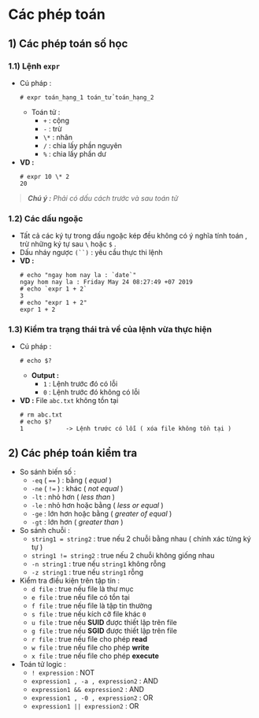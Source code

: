 # Các phép toán
## **1) Các phép toán số học**
### **1.1) Lệnh `expr`**
- Cú pháp :
    ```
    # expr toán_hạng_1 toán_tử toán_hạng_2
    ```
    - Toán tử :
        - `+` : cộng
        - `-` : trừ
        - `\*` : nhân
        - `/` : chia lấy phần nguyên
        - `%` : chia lấy phần dư
- **VD :** 
    ```
    # expr 10 \* 2
    20
    ```
> ***Chú ý :** Phải có dấu cách trước và sau toán tử*
### **1.2) Các dấu ngoặc**
- Tất cả các ký tự trong dấu ngoặc kép đều không có ý nghĩa tính toán , trừ những ký tự sau `\` hoặc `$` .
- Dấu nháy ngược `(``)`  : yêu cầu thực thi lệnh
- **VD :** 
    ```
    # echo "ngay hom nay la : `date`"
    ngay hom nay la : Friday May 24 08:27:49 +07 2019
    # echo `expr 1 + 2`
    3
    # echo "expr 1 + 2"
    expr 1 + 2
    ```
### **1.3) Kiểm tra trạng thái trả về của lệnh vừa thực hiện**
- Cú pháp :
    ```
    # echo $?
    ```
    - **Output :** 
        - `1` : Lệnh trước đó có lỗi
        - `0` : Lệnh trước đó không có lỗi
- **VD :** File `abc.txt` không tồn tại
    ```
    # rm abc.txt
    # echo $?
    1            -> Lệnh trước có lỗi ( xóa file không tồn tại )
    ```
## **2) Các phép toán kiểm tra**
- So sánh biến số :
    - `-eq` ( `==` ) : bằng ( *equal* )
    - `-ne` ( `!=` ) : khác ( *not equal* )
    - `-lt` : nhỏ hơn ( *less than* )
    - `-le` : nhỏ hơn hoặc bằng ( *less or equal* )
    - `-ge` : lớn hơn hoặc bằng ( *greater of equal* )
    - `-gt` : lớn hơn ( *greater than* )
- So sánh chuỗi :
    - `string1 = string2` : true nếu 2 chuỗi bằng nhau ( chính xác từng ký tự )
    - `string1 != string2` : true nếu 2 chuỗi không giống nhau
    - `-n string1` : true nếu `string1` không rỗng
    - `-z string1` : true nếu `string1` rỗng
- Kiểm tra điều kiện trên tập tin :
    - `d file` : true nếu file là thư mục
    - `e file` : true nếu file có tồn tại
    - `f file` : true nếu file là tập tin thường
    - `s file` : true nếu kích cỡ file khác `0`
    - `u file` : true nếu **SUID** được thiết lập trên file
    - `g file` : true nếu **SGID** được thiết lập trên file
    - `r file` : true nếu file cho phép **read**
    - `w file` : true nếu file cho phép **write**
    - `x file` : true nếu file cho phép **execute**
- Toán tử logic :
    - `! expression` : NOT
    - `expression1 , -a , expression2` : AND
    - `expression1 && expression2` : AND
    - `expression1 , -0 , expression2` : OR
    - `expression1 || expression2` : OR
